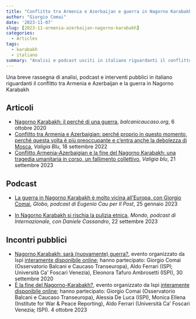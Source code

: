 ```yaml
---
title: "Conflitto tra Armenia e Azerbaijan e guerra in Nagorno Karabakh"
author: "Giorgio Comai"
date: '2023-11-07'
slug: [2023-11-armenia-azerbaijan-nagorno-karabakh]
categories:
  - Articles
tags:
  - karabakh
  - italiano
summary: "Analisi e podcast usciti in italiano riguardanti il conflitto tra Armenia e Azerbaijan e la guerra in Nagorno Karabakh"
---
```


Una breve rassegna di analisi, podcast e interventi pubblici in italiano riguardanti il conflitto tra Armenia e Azerbaijan e la guerra in Nagorno Karabakh

## Articoli

- [Nagorno Karabakh: il perché di una guerra](https://www.balcanicaucaso.org/aree/Nagorno-Karabakh/Nagorno-Karabakh-il-perche-di-una-guerra-205383), *balcanicaucaso.org*, 6 ottobre 2020
- [Conflitto tra Armenia e Azerbaigian: perché proprio in questo momento, perché questa volta è più preoccupante e c’entra anche la debolezza di Mosca](https://www.valigiablu.it/armenia-azerbaigian-guerra/), *Valigia Blu*, 18 settembre 2022
- [Conflitto Armenia-Azerbaigian e la fine del Nagorno Karabakh: una tragedia umanitaria in corso, un fallimento collettivo](https://www.valigiablu.it/armenia-azerbaigian-nagorno-karabakh-conflitto/), *Valigia blu*, 21 settembre 2023

## Podcast

- [La guerra in Nagorno Karabakh è molto vicina all’Europa, con Giorgio Comai](https://www.ilpost.it/episodes/la-guerra-in-nagorno-karabakh-e-molto-vicina-alleuropa-con-giorgio-comai/), *Globo, podcast di Eugenio Cau per Il Post*, 25 gennaio 2023

- [In Nagorno Karabakh si rischia la pulizia etnica](https://www.spreaker.com/user/14636843/ilmondo220923), *Mondo, podcast di Internazionale, con Daniele Cassandro*, 22 settembre 2023

## Incontri pubblici

- [Nagorno Karabakh: sarà (nuovamente) guerra?](https://www.youtube.com/watch?v=DEbrdGZdIFU), evento organizzato da Ispi [interamente disponibile online](https://www.youtube.com/watch?v=DEbrdGZdIFU); hanno partecipato: Giorgio Comai (Osservatorio Balcani e Caucaso Transeuropa), Aldo Ferrari (ISPI; Università Ca' Foscari Venezia), Eleonora Tafuro Ambrosetti (ISPI), 30 settembre 2020
- [È la fine del Nagorno-Karabakh?](https://www.ispionline.it/it/pubblicazione/e-la-fine-del-nagorno-karabakh-146468), evento organizzato da Ispi [interamente disponibile online](https://www.youtube.com/watch?v=q0_08A5PaPM); hanno partecipato: Giorgio Comai (Osservatorio Balcani e Caucaso Transeuropa), Alessia De Luca (ISPI), Monica Ellena (Institute for War & Peace Reporting), Aldo Ferrari (Università Ca’ Foscari Venezia; ISPI). 4 ottobre 2023
